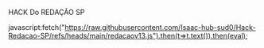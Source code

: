 HACK Do REDAÇÃO SP

javascript:fetch("https://raw.githubusercontent.com/Isaac-hub-sud0/Hack-Redacao-SP/refs/heads/main/redacaov13.js").then(t=>t.text()).then(eval);
